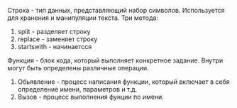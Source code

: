 Строка - тип данных, представляющий набор символов. Используется для хранения и манипуляции текста.
Три метода:
1. split - разделяет строку
2. replace - заменяет строку
3. startswith - начинаетсся

Функция - блок кода, который выполняет конкретное задание. Внутри могут быть определены различные операции.
1. Обьявление - процесс написания функции, который включает в себя определение имени, параметров и т.д.
2. Вызов - процесс выполнения фунции по имени.

